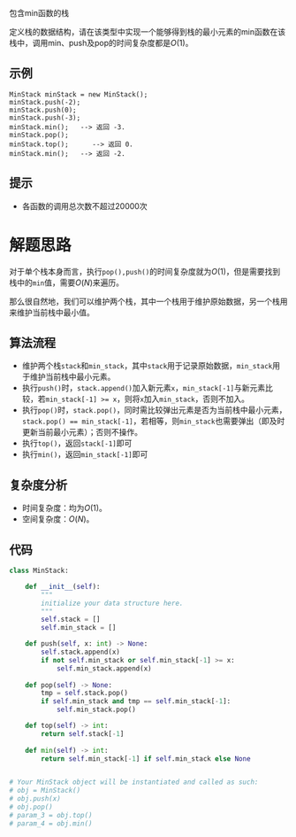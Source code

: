 包含min函数的栈

定义栈的数据结构，请在该类型中实现一个能够得到栈的最小元素的min函数在该栈中，调用min、push及pop的时间复杂度都是$O(1)$。

## 示例

```
MinStack minStack = new MinStack();
minStack.push(-2);
minStack.push(0);
minStack.push(-3);
minStack.min();   --> 返回 -3.
minStack.pop();
minStack.top();      --> 返回 0.
minStack.min();   --> 返回 -2.
```

## 提示

- 各函数的调用总次数不超过20000次

# 解题思路

对于单个栈本身而言，执行`pop(),push()`的时间复杂度就为$O(1)$，但是需要找到栈中的`min`值，需要$O(N)$来遍历。

那么很自然地，我们可以维护两个栈，其中一个栈用于维护原始数据，另一个栈用来维护当前栈中最小值。

## 算法流程

- 维护两个栈`stack`和`min_stack`，其中`stack`用于记录原始数据，`min_stack`用于维护当前栈中最小元素。
- 执行`push()`时，`stack.append()`加入新元素`x`，`min_stack[-1]`与新元素比较，若`min_stack[-1] >= x`，则将`x`加入`min_stack`，否则不加入。
- 执行`pop()`时，`stack.pop()`，同时需比较弹出元素是否为当前栈中最小元素，`stack.pop() == min_stack[-1]`，若相等，则`min_stack`也需要弹出（即及时更新当前最小元素）；否则不操作。
- 执行`top()`，返回`stack[-1]`即可
- 执行`min()`，返回`min_stack[-1]`即可

## 复杂度分析

- 时间复杂度：均为$O(1)$。
- 空间复杂度：$O(N)$。

## 代码

```python
class MinStack:

    def __init__(self):
        """
        initialize your data structure here.
        """
        self.stack = []
        self.min_stack = []

    def push(self, x: int) -> None:
        self.stack.append(x)
        if not self.min_stack or self.min_stack[-1] >= x:
            self.min_stack.append(x)
        
    def pop(self) -> None:
        tmp = self.stack.pop()
        if self.min_stack and tmp == self.min_stack[-1]:
            self.min_stack.pop()

    def top(self) -> int:
        return self.stack[-1]
        
    def min(self) -> int:
        return self.min_stack[-1] if self.min_stack else None


# Your MinStack object will be instantiated and called as such:
# obj = MinStack()
# obj.push(x)
# obj.pop()
# param_3 = obj.top()
# param_4 = obj.min()
```


